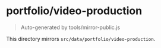 # portfolio/video-production

> Auto-generated by tools/mirror-public.js

This directory mirrors `src/data/portfolio/video-production`.
